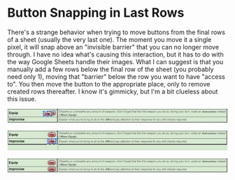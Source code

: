 # Button Snapping in Last Rows
There's a strange behavior when trying to move buttons from the final rows of a sheet (usually the very last one). The moment you move it a single pixel, it will snap above an "invisible barrier" that you can no longer move through. I have no idea what's causing this interaction, but it has to do with the way Google Sheets handle their images. What I can suggest is that you manually add a few rows below the final row of the sheet (you probably need only 1), moving that "barrier" below the row you want to have "access to". You then move the button to the appropriate place, only to remove created rows thereafter. I know it's gimmicky, but I'm a bit clueless about this issue.

![Data Loss Action1](/Assets/Images/Known%20Issues/Images-Buttons/button-snapping1.jpg)

![Data Loss Action1](/Assets/Images/Known%20Issues/Images-Buttons/button-snapping2.jpg)

![Data Loss Action1](/Assets/Images/Known%20Issues/Images-Buttons/button-snapping3.jpg)
